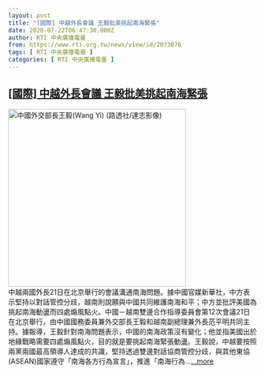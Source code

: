 ```yaml
---
layout: post
title: "[國際] 中越外長會議 王毅批美挑起南海緊張"
date: 2020-07-22T06:47:30.000Z
author: RTI 中央廣播電臺
from: https://www.rti.org.tw/news/view/id/2073076
tags: [ RTI 中央廣播電臺 ]
categories: [ RTI 中央廣播電臺 ]
---
```

<!--1595400450000-->
[[國際] 中越外長會議 王毅批美挑起南海緊張](https://www.rti.org.tw/news/view/id/2073076)
------

<div>
<img src="https://static.rti.org.tw/assets/thumbnails/2019/12/16/ee5da34f3b9ca95391535de92237b4c6.jpg" width="360" alt="中國外交部長王毅(Wang Yi) (路透社/達志影像)" title="中國外交部長王毅(Wang Yi) (路透社/達志影像)"><br>中越兩國外長21日在北京舉行的會議溝通南海問題。據中國官媒新華社，中方表示堅持以對話管控分歧，越南則說願與中國共同維護南海和平；中方並批評美國為挑起南海動盪而四處煽風點火。中國－越南雙邊合作指導委員會第12次會議21日在北京舉行，由中國國務委員兼外交部長王毅和越南副總理兼外長范平明共同主持。據報導，王毅針對南海問題表示，中國的南海政策沒有變化；他並指美國出於地緣戰略需要四處煽風點火，目的就是要挑起南海緊張動盪。王毅說，中越要按照兩黨兩國最高領導人達成的共識，堅持透過雙邊對話協商管控分歧，與其他東協(ASEAN)國家遵守「南海各方行為宣言」，推進「南海行為...<a target="_blank" href="https://www.rti.org.tw/news/view/id/2073076">...more</a>
</div>

